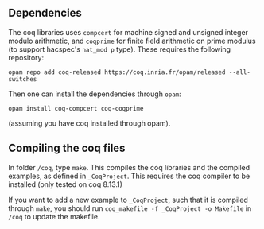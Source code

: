 ## Dependencies

The coq libraries uses `compcert` for machine signed and unsigned integer modulo arithmetic, and `coqprime` for finite field arithmetic on prime modulus (to support hacspec's `nat_mod p` type). 
These requires the following repository:

```
opam repo add coq-released https://coq.inria.fr/opam/released --all-switches
```

Then one can install the dependencies through `opam`:

```
opam install coq-compcert coq-coqprime
```
(assuming you have coq installed through opam).

## Compiling the coq files

In folder `/coq`, type `make`. This compiles the coq libraries and the compiled examples, as defined in `_CoqProject`.
This requires the coq compiler to be installed (only tested on coq 8.13.1)

If you want to add a new example to `_CoqProject`, such that it is compiled through `make`, you should run `coq_makefile -f _CoqProject -o Makefile` in `/coq` to update the makefile.
